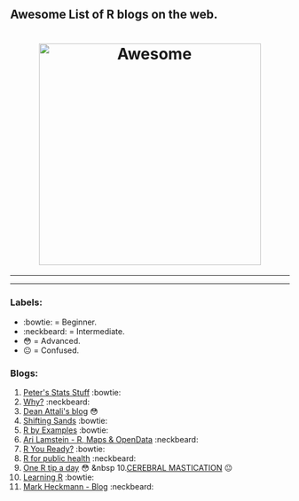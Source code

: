 ## Awesome List of R blogs on the web. 

<h1 align="center">
	<img width="400" src="https://howtolearn.me/wp-content/uploads/2014/08/r-programming-logo.png" alt="Awesome">
</h1>


----------


----------


### Labels:
-  :bowtie: = Beginner.
-  :neckbeard: = Intermediate.
-  :flushed: = Advanced.
-  :neutral_face: = Confused.

### Blogs:

 1. [Peter's Stats Stuff](http://ellisp.github.io/blog/) :bowtie: 
 2. [Why?](https://csgillespie.wordpress.com/) :neckbeard:
 3. [Dean Attali's blog](http://deanattali.com/) :flushed:
 4. [Shifting Sands](http://petewerner.blogspot.com/) :bowtie:
 5. [R by Examples](http://rbyexamples.blogspot.com/) :bowtie:
 6. [Ari Lamstein - R, Maps & OpenData](http://www.arilamstein.com/blog/) :neckbeard:
 7. [R You Ready?](https://ryouready.wordpress.com/) :bowtie:
 8. [R for public health](http://rforpublichealth.blogspot.com/) :neckbeard:
 9. [One R tip a day](http://onertipaday.blogspot.com/) :flushed: &nbsp
 10.[CEREBRAL MASTICATION](http://www.cerebralmastication.com/tag/r/) :neutral_face:
 11. [Learning R](https://learnr.wordpress.com/) :bowtie:
 12. [Mark Heckmann - Blog](https://markheckmann.wordpress.com/category/r-r-code/) :neckbeard:

